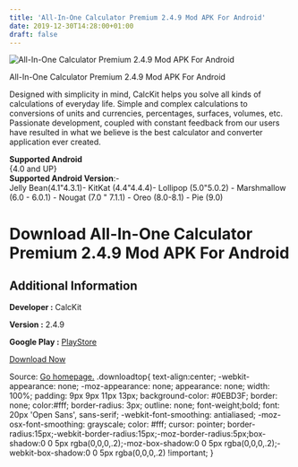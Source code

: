 ```yaml
---
title: 'All-In-One Calculator Premium 2.4.9 Mod APK For Android'
date: 2019-12-30T14:28:00+01:00
draft: false
---
```


![All-In-One Calculator Premium 2.4.9 Mod APK For Android](https://i0.wp.com/apkhome.net/wp-content/uploads/2019/11/All-In-One-Calculator-Premium-2.4.9-Mod.png "All-In-One Calculator Premium 2.4.9 Mod APK For Android")

  

All-In-One Calculator Premium 2.4.9 Mod APK For Android

Designed with simplicity in mind, CalcKit helps you solve all kinds of calculations of everyday life. Simple and complex calculations to conversions of units and currencies, percentages, surfaces, volumes, etc. Passionate development, coupled with constant feedback from our users have resulted in what we believe is the best calculator and converter application ever created.

**Supported Android**  
{4.0 and UP}  
**Supported Android Version**:-  
Jelly Bean(4.1"4.3.1)- KitKat (4.4"4.4.4)- Lollipop (5.0"5.0.2) - Marshmallow (6.0 - 6.0.1) - Nougat (7.0 " 7.1.1) - Oreo (8.0-8.1) - Pie (9.0)

Download All-In-One Calculator Premium 2.4.9 Mod APK For Android
================================================================

Additional Information
----------------------

**Developer :** CalcKit

**Version :** 2.4.9

**Google Play :** [PlayStore](https://play.google.com/store/apps/details?id=com.ivanGavrilov.CalcKit)

  

[Download Now](https://store4app.co/post/all-in-one-calculator-premium-2-4-9-mod-apk-for-android_1573985103)

  
Source: [Go homepage.](https://store4app.co/post/all-in-one-calculator-premium-2-4-9-mod-apk-for-android_1573985103) .downloadtop{ text-align:center; -webkit-appearance: none; -moz-appearance: none; appearance: none; width: 100%; padding: 9px 9px 11px 13px; background-color: #0EBD3F; border: none; color:#fff; border-radius: 3px; outline: none; font-weight;bold; font: 20px 'Open Sans', sans-serif; -webkit-font-smoothing: antialiased; -moz-osx-font-smoothing: grayscale; color: #fff; cursor: pointer; border-radius:15px;-webkit-border-radius:15px;-moz-border-radius:5px;box-shadow:0 0 5px rgba(0,0,0,.2);-moz-box-shadow:0 0 5px rgba(0,0,0,.2);-webkit-box-shadow:0 0 5px rgba(0,0,0,.2) !important; }